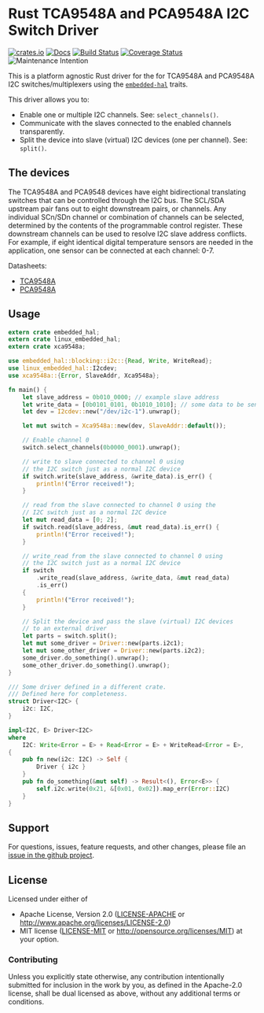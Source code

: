 # Rust TCA9548A and PCA9548A I2C Switch Driver

[![crates.io](https://img.shields.io/crates/v/xca9548a.svg)](https://crates.io/crates/xca9548a)
[![Docs](https://docs.rs/xca9548a/badge.svg)](https://docs.rs/xca9548a)
[![Build Status](https://travis-ci.org/eldruin/xca9548a-rs.svg?branch=master)](https://travis-ci.org/eldruin/xca9548a-rs)
[![Coverage Status](https://coveralls.io/repos/github/eldruin/xca9548a-rs/badge.svg?branch=master)](https://coveralls.io/github/eldruin/xca9548a-rs?branch=master)
![Maintenance Intention](https://img.shields.io/badge/maintenance-actively--developed-brightgreen.svg)

This is a platform agnostic Rust driver for the for TCA9548A and PCA9548A I2C
switches/multiplexers using the [`embedded-hal`] traits.

This driver allows you to:
- Enable one or multiple I2C channels. See: `select_channels()`.
- Communicate with the slaves connected to the enabled channels transparently.
- Split the device into slave (virtual) I2C devices (one per channel). See: `split()`.

## The devices
The TCA9548A and PCA9548 devices have eight bidirectional translating switches
that can be controlled through the I2C bus. The SCL/SDA upstream pair fans out
to eight downstream pairs, or channels.
Any individual SCn/SDn channel or combination of channels can be selected,
determined by the contents of the programmable control register.
These downstream channels can be used to resolve I2C slave address conflicts.
For example, if  eight identical digital temperature sensors are needed in the
application, one sensor can be connected at each channel: 0-7.

Datasheets:
- [TCA9548A](http://www.ti.com/lit/ds/symlink/tca9548a.pdf)
- [PCA9548A](http://www.ti.com/lit/ds/symlink/pca9548a.pdf)

## Usage

```rust
extern crate embedded_hal;
extern crate linux_embedded_hal;
extern crate xca9548a;

use embedded_hal::blocking::i2c::{Read, Write, WriteRead};
use linux_embedded_hal::I2cdev;
use xca9548a::{Error, SlaveAddr, Xca9548a};

fn main() {
    let slave_address = 0b010_0000; // example slave address
    let write_data = [0b0101_0101, 0b1010_1010]; // some data to be sent
    let dev = I2cdev::new("/dev/i2c-1").unwrap();

    let mut switch = Xca9548a::new(dev, SlaveAddr::default());

    // Enable channel 0
    switch.select_channels(0b0000_0001).unwrap();

    // write to slave connected to channel 0 using
    // the I2C switch just as a normal I2C device
    if switch.write(slave_address, &write_data).is_err() {
        println!("Error received!");
    }

    // read from the slave connected to channel 0 using the
    // I2C switch just as a normal I2C device
    let mut read_data = [0; 2];
    if switch.read(slave_address, &mut read_data).is_err() {
        println!("Error received!");
    }

    // write_read from the slave connected to channel 0 using
    // the I2C switch just as a normal I2C device
    if switch
        .write_read(slave_address, &write_data, &mut read_data)
        .is_err()
    {
        println!("Error received!");
    }

    // Split the device and pass the slave (virtual) I2C devices
    // to an external driver
    let parts = switch.split();
    let mut some_driver = Driver::new(parts.i2c1);
    let mut some_other_driver = Driver::new(parts.i2c2);
    some_driver.do_something().unwrap();
    some_other_driver.do_something().unwrap();
}

/// Some driver defined in a different crate.
/// Defined here for completeness.
struct Driver<I2C> {
    i2c: I2C,
}

impl<I2C, E> Driver<I2C>
where
    I2C: Write<Error = E> + Read<Error = E> + WriteRead<Error = E>,
{
    pub fn new(i2c: I2C) -> Self {
        Driver { i2c }
    }
    pub fn do_something(&mut self) -> Result<(), Error<E>> {
        self.i2c.write(0x21, &[0x01, 0x02]).map_err(Error::I2C)
    }
}
```

## Support

For questions, issues, feature requests, and other changes, please file an
[issue in the github project](https://github.com/eldruin/xca9548a-rs/issues).

## License

Licensed under either of

 * Apache License, Version 2.0 ([LICENSE-APACHE](LICENSE-APACHE) or
   http://www.apache.org/licenses/LICENSE-2.0)
 * MIT license ([LICENSE-MIT](LICENSE-MIT) or
   http://opensource.org/licenses/MIT) at your option.

### Contributing

Unless you explicitly state otherwise, any contribution intentionally submitted
for inclusion in the work by you, as defined in the Apache-2.0 license, shall
be dual licensed as above, without any additional terms or conditions.

[`embedded-hal`]: https://github.com/rust-embedded/embedded-hal
